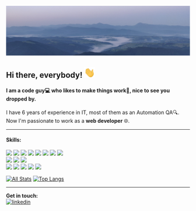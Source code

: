 [![Header](https://raw.githubusercontent.com/bondarukoleh/bondarukoleh/master/assets/banner.PNG "Header")](https://martinheinz.dev/)

## Hi there, everybody! <img src="https://raw.githubusercontent.com/bondarukoleh/bondarukoleh/master/assets/wave.gif" width="30px">
#### I am a code guy:computer: who likes to make things work:hammer:, nice to see you dropped by.

I have 6 years of experience in IT, most of them as an Automation QA:mag:. \
Now I'm passionate to work as a **web developer** :globe_with_meridians:.

---
#### Skills:
![](https://img.shields.io/badge/JavaScript-informational?style=flat&logo=javascript&logoColor=white&color=0047ab)
![](https://img.shields.io/badge/Node.js-informational?style=flat&logo=node.js&logoColor=white&color=0047ab) 
![](https://img.shields.io/badge/TypeScript-informational?style=flat&logo=typescript&logoColor=white&color=0047ab)
![](https://img.shields.io/badge/React-informational?style=flat&logo=react&logoColor=white&color=0047ab) 
![](https://img.shields.io/badge/Redux-informational?style=flat&logo=redux&logoColor=white&color=0047ab)
![](https://img.shields.io/badge/HTML-informational?style=flat&logo=html5&logoColor=white&color=0047ab)
![](https://img.shields.io/badge/CSS-informational?style=flat&logo=CSS3&logoColor=white&color=0047ab)
![](https://img.shields.io/badge/SASS-informational?style=flat&logo=SASS&logoColor=white&color=0047ab) \
![](https://img.shields.io/badge/Mocha-informational?style=flat&logo=Mocha&logoColor=white&color=88ace0)
![](https://img.shields.io/badge/Jest-informational?style=flat&logo=Jest&logoColor=white&color=88ace0)
![](https://img.shields.io/badge/Jasmine-informational?style=flat&logo=Jasmine&logoColor=white&color=88ace0) \
![](https://img.shields.io/badge/Git-informational?style=flat&logo=Git&logoColor=white&color=5dadec)
![](https://img.shields.io/badge/Docker-informational?style=flat&logo=docker&logoColor=white&color=5dadec)
![](https://img.shields.io/badge/MySQL-informational?style=flat&logo=MySQL&logoColor=white&color=5dadec)
![](https://img.shields.io/badge/Windows-informational?style=flat&logo=Windows&logoColor=white&color=5dadec)
![](https://img.shields.io/badge/Linux-informational?style=flat&logo=Linux&logoColor=white&color=5dadec)

[![All Stats](https://github-readme-stats-axpwmfcg3.vercel.app/api?username=bondarukoleh&show_icons=true&include_all_commits=true&count_private=true&hide=contribs&theme=cobalt&layout=compact)](https://github.com/bondarukoleh/github-readme-stats) [![Top Langs](https://github-readme-stats-axpwmfcg3.vercel.app/api/top-langs/?username=bondarukoleh&layout=compact&theme=cobalt)](https://github.com/pedes/github-readme-stats)

---
**Get in touch:** \
[<img src='https://cdn.jsdelivr.net/npm/simple-icons@3.0.1/icons/linkedin.svg' alt='linkedin' height='40'>](https://www.linkedin.com/in/oleh-bondaruk-26b996ab/)

